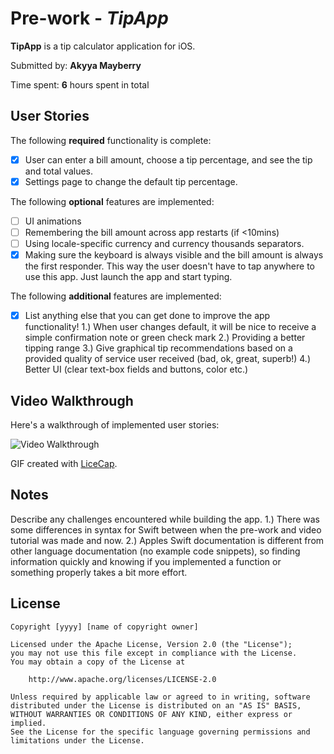 # Pre-work - *TipApp*

**TipApp** is a tip calculator application for iOS.

Submitted by: **Akyya Mayberry**

Time spent: **6** hours spent in total

## User Stories

The following **required** functionality is complete:

* [x] User can enter a bill amount, choose a tip percentage, and see the tip and total values.
* [x] Settings page to change the default tip percentage.

The following **optional** features are implemented:
* [ ] UI animations
* [ ] Remembering the bill amount across app restarts (if <10mins)
* [ ] Using locale-specific currency and currency thousands separators.
* [x] Making sure the keyboard is always visible and the bill amount is always the first responder. This way the user doesn't have to tap anywhere to use this app. Just launch the app and start typing.

The following **additional** features are implemented:

- [x] List anything else that you can get done to improve the app functionality!
1.) When user changes default, it will be nice to receive a simple confirmation note or green check mark
2.) Providing a better tipping range
3.) Give graphical tip recommendations based on a provided quality of service user received (bad, ok, great, superb!)
4.) Better UI (clear text-box fields and buttons, color etc.)

## Video Walkthrough 

Here's a walkthrough of implemented user stories:

<img src='https://cloud.githubusercontent.com/assets/13710170/23833430/9c0cca36-0702-11e7-8d57-554fb27d6389.gif' width='' alt='Video Walkthrough' />

GIF created with [LiceCap](http://www.cockos.com/licecap/).

## Notes

Describe any challenges encountered while building the app.
1.) There was some differences in syntax for Swift between when the pre-work and video tutorial was made and now.
2.) Apples Swift documentation is different from other language documentation (no example code snippets), so finding information quickly and knowing if you implemented a function or something properly takes a bit more effort.
## License

    Copyright [yyyy] [name of copyright owner]

    Licensed under the Apache License, Version 2.0 (the "License");
    you may not use this file except in compliance with the License.
    You may obtain a copy of the License at

        http://www.apache.org/licenses/LICENSE-2.0

    Unless required by applicable law or agreed to in writing, software
    distributed under the License is distributed on an "AS IS" BASIS,
    WITHOUT WARRANTIES OR CONDITIONS OF ANY KIND, either express or implied.
    See the License for the specific language governing permissions and
    limitations under the License.
